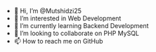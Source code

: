 - 👋 Hi, I’m @Mutshidzi25
- 👀 I’m interested in Web Development
- 🌱 I’m currently learning Backend Development
- 💞️ I’m looking to collaborate on PHP MySQL
- 📫 How to reach me on GitHub

<!---
Mutshidzi25/Mutshidzi25 is a ✨ special ✨ repository because its `README.md` (this file) appears on your GitHub profile.
You can click the Preview link to take a look at your changes.
--->
